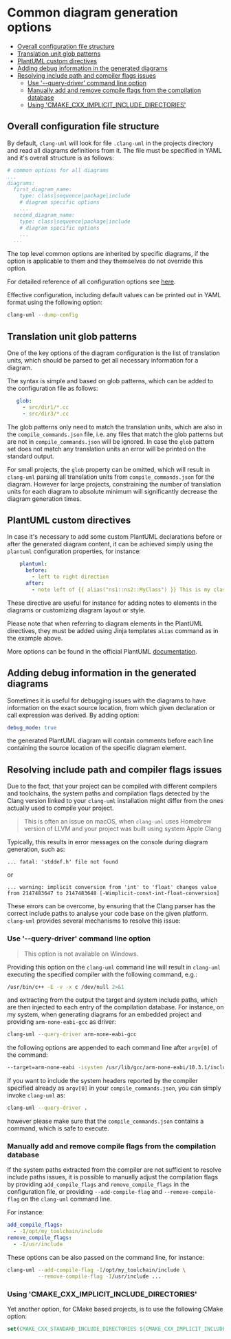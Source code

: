 # Common diagram generation options

<!-- toc -->

* [Overall configuration file structure](#overall-configuration-file-structure)
* [Translation unit glob patterns](#translation-unit-glob-patterns)
* [PlantUML custom directives](#plantuml-custom-directives)
* [Adding debug information in the generated diagrams](#adding-debug-information-in-the-generated-diagrams)
* [Resolving include path and compiler flags issues](#resolving-include-path-and-compiler-flags-issues)
  * [Use '--query-driver' command line option](#use---query-driver-command-line-option)
  * [Manually add and remove compile flags from the compilation database](#manually-add-and-remove-compile-flags-from-the-compilation-database)
  * [Using 'CMAKE_CXX_IMPLICIT_INCLUDE_DIRECTORIES'](#using-cmake_cxx_implicit_include_directories)

<!-- tocstop -->

## Overall configuration file structure
By default, `clang-uml` will look for file `.clang-uml` in the projects directory and read all diagrams definitions
from it. The file must be specified in YAML and it's overall structure is as follows:

```yaml
# common options for all diagrams
...
diagrams:
  first_diagram_name:
    type: class|sequence|package|include
    # diagram specific options
    ...
  second_diagram_name:
    type: class|sequence|package|include
    # diagram specific options
    ...
  ...
```

The top level common options are inherited by specific diagrams, if the option is applicable to them and they themselves
do not override this option.

For detailed reference of all configuration options see [here](./configuration_file.md).

Effective configuration, including default values can be printed out in YAML format using the following option:

```bash
clang-uml --dump-config
```

## Translation unit glob patterns
One of the key options of the diagram configuration is the list of translation units, which should be parsed to
get all necessary information for a diagram. 

The syntax is simple and based on glob patterns, which can be added to the configuration file as follows:

```yaml
   glob:
     - src/dir1/*.cc
     - src/dir3/*.cc
```

The glob patterns only need to match the translation units, which are also in the `compile_commands.json` file, i.e.
any files that match the glob patterns but are not in `compile_commands.json` will be ignored. In case the `glob`
pattern set does not match any translation units an error will be printed on the standard output.

For small projects, the `glob` property can be omitted, which will result in `clang-uml` parsing all translation units
from `compile_commands.json` for the diagram. However for large projects, constraining the number of translation units
for each diagram to absolute minimum will significantly decrease the diagram generation times.

## PlantUML custom directives
In case it's necessary to add some custom PlantUML declarations before or after the generated diagram content,
it can be achieved simply using the `plantuml` configuration properties, for instance:

```yaml
    plantuml:
      before:
        - left to right direction
      after:
        - note left of {{ alias("ns1::ns2::MyClass") }} This is my class. 
```

These directive are useful for instance for adding notes to elements in the diagrams or customizing diagram layout
or style.

Please note that when referring to diagram elements in the PlantUML directives, they must be added using Jinja 
templates `alias` command as in the example above.

More options can be found in the official PlantUML [documentation](https://plantuml.com/).

## Adding debug information in the generated diagrams
Sometimes it is useful for debugging issues with the diagrams to have information on the exact source location,
from which given declaration or call expression was derived. By adding option:

```yaml
debug_mode: true
```

the generated PlantUML diagram will contain comments before each line containing the source location of the
specific diagram element.

## Resolving include path and compiler flags issues
Due to the fact, that your project can be compiled with different compilers
and toolchains, the system paths and compilation flags detected by the Clang
version linked to your `clang-uml` installation might differ from the ones
actually used to compile your project.

> This is often an issue on macOS, when `clang-uml` uses Homebrew version of LLVM
> and your project was built using system Apple Clang

Typically, this results in error messages on the console during diagram
generation, such as:

```
... fatal: 'stddef.h' file not found
```

or

```
... warning: implicit conversion from 'int' to 'float' changes value from 2147483647 to 2147483648 [-Wimplicit-const-int-float-conversion]
```

These errors can be overcome, by ensuring that the Clang parser has the correct
include paths to analyse your code base on the given platform. `clang-uml`
provides several mechanisms to resolve this issue:

### Use '--query-driver' command line option

> This option is not available on Windows.

Providing this option on the `clang-uml` command line will result in `clang-uml`
executing the specified compiler with the following command, e.g.:

```bash
/usr/bin/c++ -E -v -x c /dev/null 2>&1
```

and extracting from the output the target and system include paths, which are
then injected to each entry of the compilation database. For instance, on my
system, when generating diagrams for an embedded project and providing
`arm-none-eabi-gcc` as driver:

```bash
clang-uml --query-driver arm-none-eabi-gcc
```

the following options are appended to each command line after `argv[0]` of the
command:

```bash
--target=arm-none-eabi -isystem /usr/lib/gcc/arm-none-eabi/10.3.1/include -isystem /usr/lib/gcc/arm-none-eabi/10.3.1/include-fixed -isystem /usr/lib/gcc/arm-none-eabi/10.3.1/../../../arm-none-eabi/include
```

If you want to include the system headers reported by the compiler specified
already as `argv[0]` in your `compile_commands.json`, you can simply invoke
`clang-uml` as:

```bash
clang-uml --query-driver .
```

however please make sure that the `compile_commands.json` contains a command,
which is safe to execute.

### Manually add and remove compile flags from the compilation database
If the system paths extracted from the compiler are not sufficient to resolve
include paths issues, it is possible to manually adjust the compilation
flags by providing `add_compile_flags` and `remove_compile_flags` in the
configuration file, or providing `--add-compile-flag` and `--remove-compile-flag`
on the `clang-uml` command line.

For instance:

```yaml
add_compile_flags:
  - -I/opt/my_toolchain/include
remove_compile_flags:
  - -I/usr/include
```

These options can be also passed on the command line, for instance:

```bash
clang-uml --add-compile-flag -I/opt/my_toolchain/include \
          --remove-compile-flag -I/usr/include ...
```

### Using 'CMAKE_CXX_IMPLICIT_INCLUDE_DIRECTORIES'
Yet another option, for CMake based projects, is to use the following CMake option:

```cmake
set(CMAKE_CXX_STANDARD_INCLUDE_DIRECTORIES ${CMAKE_CXX_IMPLICIT_INCLUDE_DIRECTORIES})
```


